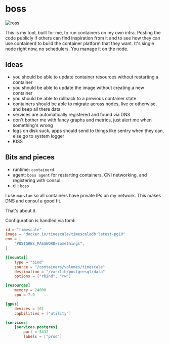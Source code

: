 # boss

![ross](http://gifs.joelglovier.com/boss/like-a-ross.gif)

This is my tool, built for me, to run containers on my own infra.
Posting the code publicly if others can find inspiration from it and to see how they can use containerd to build the container platform that they want.
It's single node right now, no schedulers.
You manage it on the node.

## Ideas

* you should be able to update container resources without restarting a container
* you should be able to update the image without creating a new container
* you should be able to rollback to a previous container state
* containers should be able to migrate across nodes, live or otherwise, and keep all there data
* services are automatically registered and found via DNS
* don't bother me with fancy graphs and metrics, just alert me when something's wrong
* logs on disk suck, apps should send to things like sentry when they can, else go to system logger
* KISS

## Bits and pieces

* runtime: `containerd`
* agent: `boss agent` for restarting containers, CNI networking, and registering with consul
* cli: `boss`

I use `macvlan` so all containers have private IPs on my network.
This makes DNS and consul a good fit.

That's about it.

Configuration is handled via toml:

```toml
id = "timescale"
image = "docker.io/timescale/timescaledb:latest-pg10"
env = [
	"POSTGRES_PASSWORD=somethings",
]

[[mounts]]
	type = "bind"
	source = "/containers/volumes/timescale"
	destination = "/var/lib/postgresql/data"
	options = ["rbind", "rw"]

[resources]
	memory = 24000
	cpu = 7.0

[gpus]
	devices = [0]
	capbilities = ["utility"]

[services]
	[services.postgres]
		port = 5432
		labels = ["prod"]
```

